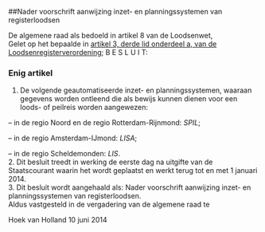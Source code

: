 <meta http-equiv='Content-Type' content='text/html; charset=utf-8' />

##Nader voorschrift aanwijzing inzet- en planningssystemen van registerloodsen

De algemene raad als bedoeld in artikel 8 van de Loodsenwet,  
Gelet op het bepaalde in [artikel 3, derde lid onderdeel a, van de Loodsenregisterverordening](../../../../../../../../../../pbo/loodsenregisterverordening/BWBR0034558/README.md);
B E S L U I T:    

### Enig artikel  

1.  De volgende geautomatiseerde inzet- en planningssystemen, waaraan gegevens worden ontleend die als bewijs kunnen dienen voor een loods- of peilreis worden aangewezen: 

– in de regio Noord en de regio Rotterdam-Rijnmond: *SPIL*;  

– in de regio Amsterdam-IJmond: *LISA*;  

– in de regio Scheldemonden: *LIS*.     
2.  Dit besluit treedt in werking de eerste dag na uitgifte van de Staatscourant waarin het wordt geplaatst en werkt terug tot en met 1 januari 2014.   
3.  Dit besluit wordt aangehaald als: Nader voorschrift aanwijzing inzet- en planningssystemen van registerloodsen.  
Aldus vastgesteld in de vergadering van de algemene raad te  

Hoek van Holland 
10 juni 2014     
